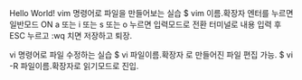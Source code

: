 Hello World!
vim 명령어로 파일을 만들어보는 실습
$ vim 이름.확장자
엔터를 누르면 일반모드 ON
a 또는 i 또는 s 또는 o 누르면 입력모드로 전환
터미널로 내용 입력 후 ESC 누르고 :wq 치면 저장하고 퇴장.

vi 명령어로 파일 수정하는 실습
$ vi 파일이름.확장자 로 만들어진 파일 편집 가능.
$ vi -R 파일이름.확장자로 읽기모드로 진입.
